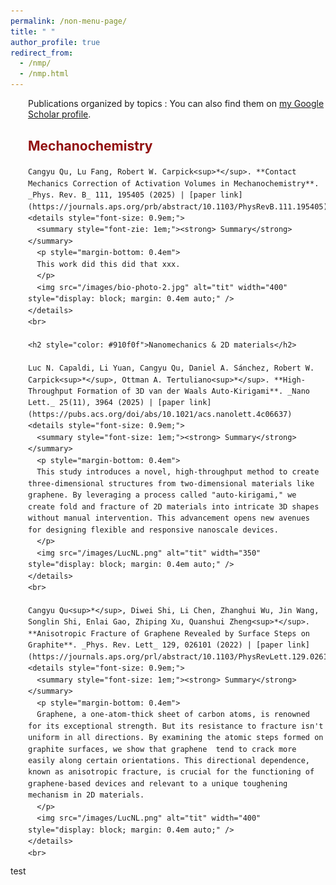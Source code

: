```yaml
---
permalink: /non-menu-page/
title: " "
author_profile: true
redirect_from: 
  - /nmp/
  - /nmp.html
---
```

<div style="margin-left: 2em;">

  Publications organized by topics
  : You can also find them on [my Google Scholar profile](https://scholar.google.com/citations?user=fSUo-qEAAAAJ&hl=en&oi=ao).

  <style>
  details summary {
    font-size: 0.85em;
    line-height: 0.9;
    margin-top: 0.1em;
    margin-bottom: 0.1em;
  }
  </style>

  <div style="line-height: 1.3; margin-bottom: 0.3em" markdown="1">
    <h2 style="color: #910f0f">Mechanochemistry</h2>

    Cangyu Qu, Lu Fang, Robert W. Carpick<sup>*</sup>. **Contact Mechanics Correction of Activation Volumes in Mechanochemistry**. _Phys. Rev. B_ 111, 195405 (2025) | [paper link](https://journals.aps.org/prb/abstract/10.1103/PhysRevB.111.195405)
    <details style="font-size: 0.9em;">
      <summary style="font-zie: 1em;"><strong> Summary</strong></summary>
      <p style="margin-bottom: 0.4em">
      This work did this did that xxx.
      </p>
      <img src="/images/bio-photo-2.jpg" alt="tit" width="400" style="display: block; margin: 0.4em auto;" />
    </details>
    <br>

    <h2 style="color: #910f0f">Nanomechanics & 2D materials</h2>

    Luc N. Capaldi, Li Yuan, Cangyu Qu, Daniel A. Sánchez, Robert W. Carpick<sup>*</sup>, Ottman A. Tertuliano<sup>*</sup>. **High-Throughput Formation of 3D van der Waals Auto-Kirigami**. _Nano Lett._ 25(11), 3964 (2025) | [paper link](https://pubs.acs.org/doi/abs/10.1021/acs.nanolett.4c06637)
    <details style="font-size: 0.9em;">
      <summary style="font-size: 1em;"><strong> Summary</strong></summary>
      <p style="margin-bottom: 0.4em">
      This study introduces a novel, high-throughput method to create three-dimensional structures from two-dimensional materials like graphene. By leveraging a process called "auto-kirigami," we create fold and fracture of 2D materials into intricate 3D shapes without manual intervention. This advancement opens new avenues for designing flexible and responsive nanoscale devices.
      </p>
      <img src="/images/LucNL.png" alt="tit" width="350" style="display: block; margin: 0.4em auto;" />
    </details>
    <br>

    Cangyu Qu<sup>*</sup>, Diwei Shi, Li Chen, Zhanghui Wu, Jin Wang, Songlin Shi, Enlai Gao, Zhiping Xu, Quanshui Zheng<sup>*</sup>. **Anisotropic Fracture of Graphene Revealed by Surface Steps on Graphite**. _Phys. Rev. Lett_ 129, 026101 (2022) | [paper link](https://journals.aps.org/prl/abstract/10.1103/PhysRevLett.129.026101)
    <details style="font-size: 0.9em;">
      <summary style="font-size: 1em;"><strong> Summary</strong></summary>
      <p style="margin-bottom: 0.4em">
      Graphene, a one-atom-thick sheet of carbon atoms, is renowned for its exceptional strength. But its resistance to fracture isn't uniform in all directions. By examining the atomic steps formed on graphite surfaces, we show that graphene  tend to crack more easily along certain orientations. This directional dependence, known as anisotropic fracture, is crucial for the functioning of graphene-based devices and relevant to a unique toughening mechanism in 2D materials.
      </p>
      <img src="/images/LucNL.png" alt="tit" width="400" style="display: block; margin: 0.4em auto;" />
    </details>
    <br>


  </div>
</div>


<p style="line-height: 100%;"> test </p>